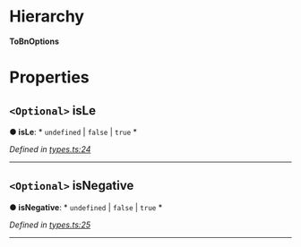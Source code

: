 

# Hierarchy

**ToBnOptions**

# Properties

<a id="isle"></a>

## `<Optional>` isLe

**● isLe**: * `undefined` &#124; `false` &#124; `true`
*

*Defined in [types.ts:24](https://github.com/polkadot-js/common/blob/74744e6/packages/util/src/types.ts#L24)*

___
<a id="isnegative"></a>

## `<Optional>` isNegative

**● isNegative**: * `undefined` &#124; `false` &#124; `true`
*

*Defined in [types.ts:25](https://github.com/polkadot-js/common/blob/74744e6/packages/util/src/types.ts#L25)*

___

